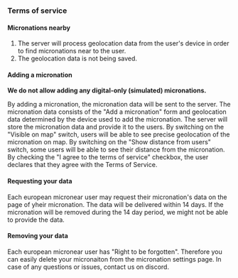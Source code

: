 <h3>Terms of service</h3>
<h4> Micronations nearby </h4>
<p>
    <ol>
        <li>The server will process geolocation data from the user's device in order to find micronations near to the user.</li>
        <li>The geolocation data is not being saved.</li>
    </ol>
</p>
<h4> Adding a micronation </h4>
<p>
    <strong>We do not allow adding any digital-only (simulated) micronations.</strong>
</p>
<p>
    By adding a micronation, the micronation data will be sent to the server.
    The micronation data consists of the "Add a micronation" form and geolocation data determined by the device used to add the micronation.
    The server will store the micronation data and provide it to the users.
    By switching on the "Visible on map" switch, users will be able to see precise geolocation of the micronation on map.
    By switching on the "Show distance from users" switch, some users will be able to see their distance from the micronation.
    By checking the "I agree to the terms of service" checkbox, the user declares that they agree with the Terms of Service.
</p>

<h4> Requesting your data </h4>
<p>
    Each european micronear user may request their micronation's data on the page of yheir micronation.
    The data will be delivered within 14 days.
    If the micronation will be removed during the 14 day period, we might not be able to provide the data.
</p>

<h4> Removing your data </h4>
<p>
    Each european micronear user has "Right to be forgotten".
    Therefore you can easily delete your micronaiton from the micronation settings page.
    In case of any questions or issues, contact us on discord.
</p>